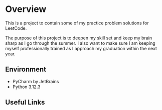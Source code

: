 # Overview

This is a project to contain some of my practice problem solutions for LeetCode.

The purpose of this project is to deepen my skill set and keep my brain sharp as I go through the summer. I also want to
make sure I am keeping myself professionally trained as I approach my graduation within the next year.

## Environment

- PyCharm by JetBrains
- Python 3.12.3

## Useful Links
